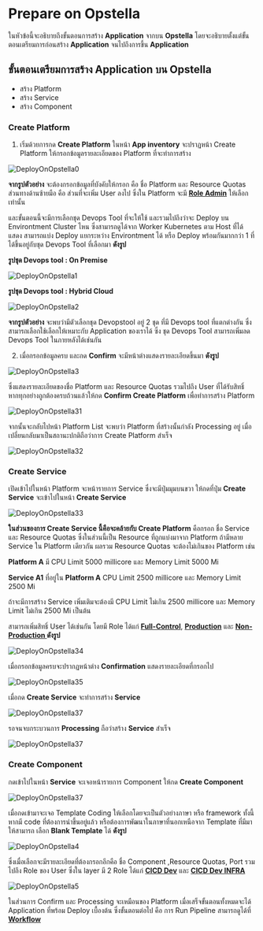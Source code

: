 <!-- TODO: Update LINK -->

# Prepare on Opstella

ในหัวข้อนี้จะอธิบายถึงขั้นตอนการสร้าง **Application** จากบน **Opstella** โดยจะอธิบายตั้งแต่ขั้นตอนเตรียมการก่อนสร้าง **Application** จนไปถึงการขึ้น **Application**

## ขั้นตอนเตรียมการสร้าง Application บน Opstella

- สร้าง Platform
- สร้าง Service
- สร้าง Component

### Create Platform

1. เริ่มด้วยการกด **Create Platform** ในหน้า **App inventory** จะปราฏหน้า Create Platform ให้กรอกข้อมูลรายละเอียดของ Platform ที่จะทำการสร้าง

![DeployOnOpstella0](/images/deploy-application/deploy-on-opstella/0.png)

**จากรูปตัวอย่าง** จะต้องกรอกข้อมูลที่บังคับให้กรอก คือ ชื่อ Platform และ Resource Quotas ส่วนทางด้านซ้ายมือ คือ ส่วนที่จะเพิ่ม User ลงไป ซึ่งใน Platform จะมี **[Role Admin](../../roleAndPermission/role/admin/admin.md)** ให้เลือกเท่านั้น

และขั้นตอนนี้จะมีการเลือกชุด Devops Tool ที่จะให้ใช้ และรวมไปถึงว่าจะ Deploy บน Environtment Cluster ไหน ซึ่งสามารถดูได้จาก Worker Kubernetes ตาม Host ที่ได้แสดง สามารถแบ่ง Deploy แยกระหว่าง Environtment ได้ หรือ Deploy พร้อมกันมากกว่า 1 ที่ได้ขึ้นอยู่กับชุด Devops Tool ที่เลือกมา **ดังรูป**

**รูปชุด Devops tool : On Premise**

![DeployOnOpstella1](/images/deploy-application/deploy-on-opstella/1.png)

**รูปชุด Devops tool : Hybrid Cloud**

![DeployOnOpstella2](/images/deploy-application/deploy-on-opstella/2.png)

**จากรูปตัวอย่าง** จะพบว่ามีตัวเลือกชุด Devopstool อยู่ 2 ชุด ที่มี Devops tool ที่แตกต่างกัน ซึ่งสามารถเลือกใช้เลือกให้เหมาะกับ Application ของเราได้ ซึ่ง ชุด Devops Tool สามารถเพิ่มลด Devops Tool ในภายหลังได้เช่นกัน

2. เมื่อกรอกข้อมูลครบ และกด **Confirm** จะมีหน้าต่างแสดงรายละเอียดขึ้นมา **ดังรูป**

![DeployOnOpstella3](/images/deploy-application/deploy-on-opstella/3.png)

ซึ่งแสดงรายละเอียดของชื่อ Platform และ Resource Quotas รวมไปถึง User ที่ได้รับสิทธิ์ หากทุกอย่างถูกต้องครบถ้วนแล้วให้กด **Confirm Create Platform** เพื่อทำการสร้าง Platform

![DeployOnOpstella31](/images/deploy-application/deploy-on-opstella/31.png)

จากนั้นจะกลับไปหน้า Platform List จะพบว่า Platform ที่สร้างนั้นกำลัง Processing อยู่ เมื่อเปลี่ยนกลับมาเป็นสถานะปกติถือว่าการ Create Platform สำเร็จ

![DeployOnOpstella32](/images/deploy-application/deploy-on-opstella/32.png)

### Create Service

เปิดเข้าไปในหน้า Platform จะหน้ารายการ Service ซึ่งจะมีปุ่มมุมบนขวา ให้กดที่ปุ่ม **Create Service** จะเข้าไปในหน้า **Create Service**

![DeployOnOpstella33](/images/deploy-application/deploy-on-opstella/33.png)

**ในส่วนของการ Create Service นี้คือจะคล้ายกับ Create Platform** คือกรอก ชื่อ Service และ Resource Quotas ซึ่งในส่วนนี้เป็น Resource ที่ถูกแบ่งมาจาก Platform ถ้ามีหลาย Service ใน Platform เดียวกัน ผลรวม Resource Quotas จะต้องไม่เกินของ Platform
เช่น

**Platform A** มี CPU Limit 5000 millicore และ Memory Limit 5000 Mi

**Service A1** ที่อยู่ใน **Platform A** CPU Limit 2500 millicore และ Memory Limit 2500 Mi

ถ้าจะมีการสร้าง Service เพิ่มเติมจะต้องมี CPU Limit ไม่เกิน 2500 millicore และ Memory Limit ไม่เกิน 2500 Mi เป็นต้น

สามารถเพิ่มสิทธิ์ User ได้เช่นกัน โดยมี Role ได้แก่ **[Full-Control](../../roleAndPermission/role/fullControl/fullControl.md)**, **[Production](../../roleAndPermission/role/production/production.md)** และ **[Non-Production ](../../roleAndPermission/role/nonProduction/nonProduction.md)** **ดังรูป**

![DeployOnOpstella34](/images/deploy-application/deploy-on-opstella/34.png)

เมื่อกรอกข้อมูลครบจะปรากฏหน้าต่าง **Confirmation** แสดงรายละเอียดที่กรอกไป

![DeployOnOpstella35](/images/deploy-application/deploy-on-opstella/35.png)

เมื่อกด **Create Service** จะทำการสร้าง **Service**

![DeployOnOpstella37](/images/deploy-application/deploy-on-opstella/37.png)

รอจนจบกระบวนการ **Processing** ถือว่าสร้าง **Service** สำเร็จ

![DeployOnOpstella37](/images/deploy-application/deploy-on-opstella/38.png)

### Create Component

กดเข้าไปในหน้า **Service** จะเจอหน้ารายการ Component ให้กด **Create Component**

![DeployOnOpstella37](/images/deploy-application/deploy-on-opstella/39.png)

เมื่อกดเข้ามาจะเจอ Template Coding ให้เลือกโดยจะเป็นตัวอย่างภาษา หรือ framework ทั้งนี้หากมี code ที่ต้องการนำขึ้นอยู่แล้ว หรือต้องการพัฒนาในภาษาที่นอกเหนือจาก Template ที่มีมาให้สามารถ เลือก **Blank Template** ได้ **ดังรูป**

![DeployOnOpstella4](/images/deploy-application/deploy-on-opstella/4.png)

ซึ่งเมื่อเลือกจะมีรายละเอียดที่ต้องกรอกอีกคือ ชื่อ Component ,Resource Quotas, Port รวมไปถึง Role ของ User ซึ่งใน layer มี 2 Role ได้แก่ **[CICD Dev](../../roleAndPermission/role/cicdDev/cicdDev.md)** และ **[CICD Dev INFRA](../../roleAndPermission/role/cicdDevInfra/cicdDevInfra.md)**

![DeployOnOpstella5](/images/deploy-application/deploy-on-opstella/5.png)

ในส่วนการ Confirm และ Processing จะเหมือนของ Platform เมื่อเสร็จขั้นตอนทั้งหมดจะได้ Application ที่พร้อม Deploy เบื้องต้น ซึ่งขั้นตอนต่อไป คือ การ Run Pipeline สามารถดูได้ที่ **[Workflow](../deployOnGitlab/workflow/workflow.md)**
